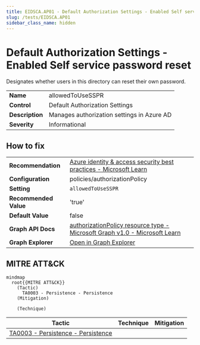 ```yaml
---
title: EIDSCA.AP01 - Default Authorization Settings - Enabled Self service password reset
slug: /tests/EIDSCA.AP01
sidebar_class_name: hidden
---
```


# Default Authorization Settings - Enabled Self service password reset

Designates whether users in this directory can reset their own password.

| | |
|-|-|
| **Name** | allowedToUseSSPR |
| **Control** | Default Authorization Settings |
| **Description** | Manages authorization settings in Azure AD |
| **Severity** | Informational |

## How to fix
| | |
|-|-|
| **Recommendation** | [Azure identity & access security best practices - Microsoft Learn](https://learn.microsoft.com/en-us/azure/security/fundamentals/identity-management-best-practices#enable-password-management) |
| **Configuration** | policies/authorizationPolicy |
| **Setting** | `allowedToUseSSPR` |
| **Recommended Value** | 'true' |
| **Default Value** | false |
| **Graph API Docs** | [authorizationPolicy resource type - Microsoft Graph v1.0 - Microsoft Learn](https://learn.microsoft.com/en-us/graph/api/resources/authorizationpolicy) |
| **Graph Explorer** | [Open in Graph Explorer](https://developer.microsoft.com/en-us/graph/graph-explorer?request=policies/authorizationPolicy&method=GET&version=beta&GraphUrl=https://graph.microsoft.com) |


## MITRE ATT&CK

```mermaid
mindmap
  root{{MITRE ATT&CK}}
    (Tactic)
      TA0003 - Persistence - Persistence
    (Mitigation)

    (Technique)

```
|Tactic|Technique|Mitigation|
|---|---|---|
|[TA0003 - Persistence - Persistence](https://attack.mitre.org/tactics/TA0003)|||

